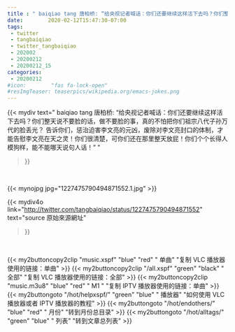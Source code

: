 ```yaml
---
title : " baiqiao tang 唐柏桥: “给央视记者喊话：你们还要继续这样活下去吗？你们整天说不要脸的话，做不要脸的事，真的不怕把你们祖宗八代子孙万代的脸丢光？&#10;告诉你们，惩治迫害李文亮的元凶，废除对李文亮封口的体制，才能告慰李文亮在天之灵！你们很清楚，可你们还在那里整天放屁！你们个个长得人模狗样，能不能哪天说句人话！”  "
date:        2020-02-12T15:47:30-07:00
tags:
 - twitter
 - tangbaiqiao
 - twitter_tangbaiqiao
 - 202002
 - 20200212
 - 20200212_15
categories:
 - 20200212
#icon:        "fas fa-lock-open"
#resImgTeaser: teaserpics/wikipedia.org/emacs-jokes.png
---
```


{{< mydiv text=" baiqiao tang 唐柏桥: “给央视记者喊话：你们还要继续这样活下去吗？你们整天说不要脸的话，做不要脸的事，真的不怕把你们祖宗八代子孙万代的脸丢光？&#10;告诉你们，惩治迫害李文亮的元凶，废除对李文亮封口的体制，才能告慰李文亮在天之灵！你们很清楚，可你们还在那里整天放屁！你们个个长得人模狗样，能不能哪天说句人话！”  "
>}}
<br>


 {{< mynojpg jpg="1227475790494871552.1.jpg" >}}<br> 



{{< mydiv4o link="http://twitter.com/tangbaiqiao/status/1227475790494871552"
text="source 原始來源網址"
>}}


<br>



{{< my2buttoncopy2clip "music.xspf"        "blue"   "red"    " 单曲"  "复制 VLC 播放器使用的链接：单曲" >}} {{< my2buttoncopy2clip "/all.xspf"         "green"  "black"  " 全部"  "复制 VLC 播放器使用的链接：全部" >}} {{< my2buttoncopy2clip "music.m3u8"        "blue"   "red"    " M1 "    "复制 IPTV 播放器使用的链接：单曲" >}} {{< my2buttongoto      "/hot/helpxspf/"    "green"  "blue"   " 播放器" "如何使用 VLC 播放器或者 IPTV 播放器的教程" >}} {{< my2buttongoto      "/hot/endothers/"   "blue"   "red"    " 月份"   "转到月份总目录" >}} {{< my2buttongoto      "/hot/alltags/"     "green"  "blue"   " 列表"   "转到文章总列表" >}} 
